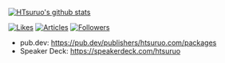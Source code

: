 [![HTsuruo's github stats](https://github-readme-stats.vercel.app/api?username=HTsuruo&count_private=true&show_icons=true&title_color=FFF&text_color=FFF&icon_color=FFF&bg_color=50,005bea,00c6fb&hide_border=true)](https://github.com/anuraghazra/github-readme-stats)

[![Likes](https://badgen.org/img/zenn/tsuruo/likes?style=for-the-badge)](https://zenn.dev/tsuruo)
[![Articles](https://badgen.org/img/zenn/tsuruo/articles?style=for-the-badge)](https://zenn.dev/tsuruo)
[![Followers](https://badgen.org/img/zenn/tsuruo/followers?style=for-the-badge)](https://zenn.dev/tsuruo)

- pub.dev: https://pub.dev/publishers/htsuruo.com/packages
- Speaker Deck: https://speakerdeck.com/htsuruo
